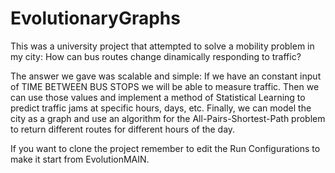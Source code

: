 # EvolutionaryGraphs
This was a university project that attempted to solve a mobility problem in my city: How can bus routes change dinamically responding to traffic?

The answer we gave was scalable and simple: If we have an constant input of TIME BETWEEN BUS STOPS we will be able to measure traffic. Then we can use those values and implement a method of Statistical Learning to predict traffic jams at specific hours, days, etc.
Finally, we can model the city as a graph and use an algorithm for the All-Pairs-Shortest-Path problem to return different routes for different hours of the day.

If you want to clone the project remember to edit the Run Configurations to make it start from EvolutionMAIN.
